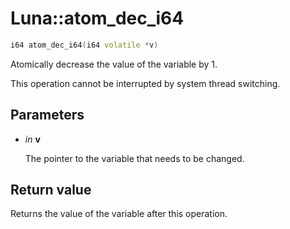 # Luna::atom_dec_i64

```c++
i64 atom_dec_i64(i64 volatile *v)
```

Atomically decrease the value of the variable by 1. 

This operation cannot be interrupted by system thread switching. 

## Parameters
* *in* **v**

    The pointer to the variable that needs to be changed. 

## Return value
Returns the value of the variable after this operation. 

